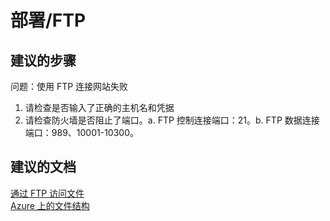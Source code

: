 <properties
    pageTitle="deployment/ftp"
    description="部署/FTP"
    service="microsoft.web"
    resource="sites"
    authors="aashu"
    displayOrder=""
    selfHelpType="generic"
    supportTopicIds="32542213"
    resourceTags=""
    productPesIds="14748"
    cloudEnvironments="public"
/>


# 部署/FTP

## **建议的步骤**
问题：使用 FTP 连接网站失败

1. 请检查是否输入了正确的主机名和凭据
2. 请检查防火墙是否阻止了端口。a. FTP 控制连接端口：21。b. FTP 数据连接端口：989、10001-10300。

## **建议的文档**
[通过 FTP 访问文件](https://github.com/projectkudu/kudu/wiki/Accessing-files-via-ftp)<br>
[Azure 上的文件结构](https://github.com/projectkudu/kudu/wiki/File-structure-on-azure)



<!--HONumber=Jul16_HO4-->


